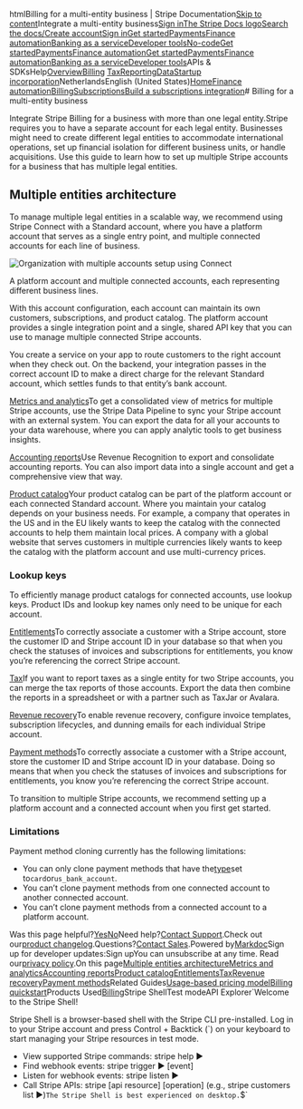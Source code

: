 htmlBilling for a multi-entity business | Stripe Documentation[Skip to content](#main-content)Integrate a multi-entity business[Sign in](https://dashboard.stripe.com/login?redirect=https%3A%2F%2Fdocs.stripe.com%2Fbilling%2Fmulti-entity-business)[The Stripe Docs logo](/)[Search the docs/](#)[Create account](https://dashboard.stripe.com/register/billing)[Sign in](https://dashboard.stripe.com/login?redirect=https%3A%2F%2Fdocs.stripe.com%2Fbilling%2Fmulti-entity-business)[Get started](/get-started)[Payments](/payments)[Finance automation](/finance-automation)[Banking as a service](/financial-services)[Developer tools](/development)[No-code](/no-code)[Get started](/get-started)[Payments](/payments)[Finance automation](/finance-automation)[](#)[Get started](/get-started)[Payments](/payments)[Finance automation](/finance-automation)[Banking as a service](/financial-services)[Developer tools](/development)[](#)APIs & SDKsHelp[Overview](/docs/finance-automation)[Billing](#)
[Tax](#)[Reporting](#)[Data](#)[Startup incorporation](#)NetherlandsEnglish (United States)[](#)[](#)[Home](/docs)[Finance automation](/docs/finance-automation)[Billing](/docs/billing)[Subscriptions](/docs/subscriptions)[Build a subscriptions integration](/docs/billing/subscriptions/build-subscriptions)# Billing for a multi-entity business

Integrate Stripe Billing for a business with more than one legal entity.Stripe requires you to have a separate account for each legal entity. Businesses might need to create different legal entities to accommodate international operations, set up financial isolation for different business units, or handle acquisitions. Use this guide to learn how to set up multiple Stripe accounts for a business that has multiple legal entities.

## Multiple entities architecture

To manage multiple legal entities in a scalable way, we recommend using Stripe Connect with a Standard account, where you have a platform account that serves as a single entry point, and multiple connected accounts for each line of business.

![Organization with multiple accounts setup using Connect](https://b.stripecdn.com/docs-statics-srv/assets/structure_4_before.e35e09f6d8127fb01f240a30834b99b7.png)

A platform account and multiple connected accounts, each representing different business lines.

With this account configuration, each account can maintain its own customers, subscriptions, and product catalog. The platform account provides a single integration point and a single, shared API key that you can use to manage multiple connected Stripe accounts.

You create a service on your app to route customers to the right account when they check out. On the backend, your integration passes in the correct account ID to make a direct charge for the relevant Standard account, which settles funds to that entity’s bank account.

[Metrics and analytics](#monitor)To get a consolidated view of metrics for multiple Stripe accounts, use the Stripe Data Pipeline to sync your Stripe account with an external system. You can export the data for all your accounts to your data warehouse, where you can apply analytic tools to get business insights.

[Accounting reports](#accounting)Use Revenue Recognition to export and consolidate accounting reports. You can also import data into a single account and get a comprehensive view that way.

[Product catalog](#product-catalog)Your product catalog can be part of the platform account or each connected Standard account. Where you maintain your catalog depends on your business needs. For example, a company that operates in the US and in the EU likely wants to keep the catalog with the connected accounts to help them maintain local prices. A company with a global website that serves customers in multiple currencies likely wants to keep the catalog with the platform account and use multi-currency prices.

### Lookup keys

To efficiently manage product catalogs for connected accounts, use lookup keys. Product IDs and lookup key names only need to be unique for each account.

[Entitlements](#entitlements)To correctly associate a customer with a Stripe account, store the customer ID and Stripe account ID in your database so that when you check the statuses of invoices and subscriptions for entitlements, you know you’re referencing the correct Stripe account.

[Tax](#tax)If you want to report taxes as a single entity for two Stripe accounts, you can merge the tax reports of those accounts. Export the data then combine the reports in a spreadsheet or with a partner such as TaxJar or Avalara.

[Revenue recovery](#rev-recovery)To enable revenue recovery, configure invoice templates, subscription lifecycles, and dunning emails for each individual Stripe account.

[Payment methods](#payment-methods)To correctly associate a customer with a Stripe account, store the customer ID and Stripe account ID in your database. Doing so means that when you check the statuses of invoices and subscriptions for entitlements, you know you’re referencing the correct Stripe account.

To transition to multiple Stripe accounts, we recommend setting up a platform account and a connected account when you first get started.

### Limitations

Payment method cloning currently has the following limitations:

- You can only clone payment methods that have the[type](/api/payment_methods/object#payment_method_object-type)set to`card`or`us_bank_account`.
- You can’t clone payment methods from one connected account to another connected account.
- You can’t clone payment methods from a connected account to a platform account.

Was this page helpful?[Yes](#)[No](#)Need help?[Contact Support](https://support.stripe.com/).Check out our[product changelog](https://stripe.com/blog/changelog).Questions?[Contact Sales](https://stripe.com/contact/sales).Powered by[Markdoc](https://markdoc.dev)Sign up for developer updates:Sign upYou can unsubscribe at any time. Read our[privacy policy](https://stripe.com/privacy).On this page[Multiple entities architecture](#multiple-entities-architecture)[Metrics and analytics](#monitor)[Accounting reports](#accounting)[Product catalog](#product-catalog)[Entitlements](#entitlements)[Tax](#tax)[Revenue recovery](#rev-recovery)[Payment methods](#payment-methods)Related Guides[Usage-based pricing model](/docs/products-prices/pricing-models#usage-based-pricing)[Billing quickstart](/docs/billing/quickstart)Products Used[Billing](/billing)Stripe ShellTest modeAPI Explorer[](https://stripe.com/docs/stripe-cli#install)`Welcome to the Stripe Shell!

Stripe Shell is a browser-based shell with the Stripe CLI pre-installed. Log in to your
Stripe account and press Control + Backtick (`) on your keyboard to start managing your Stripe
resources in test mode.

- View supported Stripe commands: stripe help ▶️
- Find webhook events: stripe trigger ▶️ [event]
- Listen for webhook events: stripe listen ▶
- Call Stripe APIs: stripe [api resource] [operation] (e.g., stripe customers list ▶️)`The Stripe Shell is best experienced on desktop.`$`